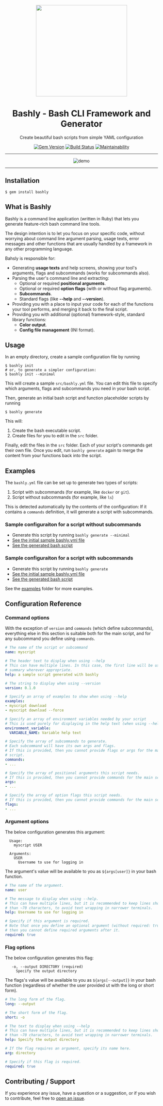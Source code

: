 <div align='center'>
<img src='bashly-logo.svg' width=300>

Bashly - Bash CLI Framework and Generator
==================================================

Create beautiful bash scripts from simple YAML configuration

[![Gem Version](https://badge.fury.io/rb/bashly.svg)](https://badge.fury.io/rb/bashly)
[![Build Status](https://travis-ci.com/DannyBen/bashly.svg?branch=master)](https://travis-ci.com/DannyBen/bashly)
[![Maintainability](https://api.codeclimate.com/v1/badges/8cf89047e50ca601e431/maintainability)](https://codeclimate.com/github/DannyBen/bashly/maintainability)

---

![demo](demo/cast.svg)

</div>

---

Installation
--------------------------------------------------

    $ gem install bashly


What is Bashly
--------------------------------------------------

Bashly is a command line application (written in Ruby) that lets you generate
feature-rich bash command line tools.

The design intention is to let you focus on your specific code, without 
worrying about command line argument parsing, usage texts, error messages
and other functions that are usually handled by a framework in any other
programming language.

Bahsly is responsible for:

- Generating **usage texts** and help screens, showing your tool's arguments, 
  flags and subcommands (works for subcommands also).
- Parsing the user's command line and extracting:
  - Optional or required **positional arguments**.
  - Optional or required **option flags** (with or without flag arguments).
  - **Subcommands**.
  - Standard flags (like **--help** and **--version**).
- Providing you with a place to input your code for each of the functions 
  your tool performs, and merging it back to the final script.
- Providing you with additional (optional) framework-style, standard
  library functions:
  - **Color output**.
  - **Config file management** (INI format).

Usage
--------------------------------------------------

In an empty directory, create a sample configuration file by running

    $ bashly init
    # or, to generate a simpler configuration:
    $ bashly init --minimal

This will create a sample `src/bashly.yml` file.
You can edit this file to specify which arguments, flags and subcommands you
need in your bash script.

Then, generate an initial bash script and function placeholder scripts by
running

    $ bashly generate

This will:

1. Create the bash executable script.
2. Create files for you to edit in the `src` folder.

Finally, edit the files in the `src` folder. Each of your script's commands
get their own file. Once you edit, run `bashly generate` again to merge the
content from your functions back into the script.


Examples
--------------------------------------------------

The `bashly.yml` file can be set up to generate two types of scripts:

1. Script with subcommands (for example, like `docker` or `git`).
2. Script without subcommands (for example, like `ls`)

This is detected automatically by the contents of the configuration: If it
contains a `commands` definition, it will generate a script with subcommands.


### Sample configuraiton for a script without subcommands

- Generate this script by running `bashly generate --minimal`
- [See the initial sample bashly.yml file](examples/minimal/src/bashly.yml)
- [See the generated bash script](examples/minimal/download)

### Sample configuraiton for a script with subcommands

- Generate this script by running `bashly generate`
- [See the initial sample bashly.yml file](examples/subcommands/src/bashly.yml)
- [See the generated bash script](examples/subcommands/cli)


See the [examples](examples) folder for more examples.



Configuration Reference
--------------------------------------------------

### Command options

With the exception of `version` and `commands` (which define subcommands),
everything else in this section is suitable both for the main script, and for
any subcommand you define using `commands`.

```yaml
# The name of the script or subcommand
name: myscript

# The header text to display when using --help
# This can have multiple lines. In this case, the first line will be used as
# summary wherever appropriate.
help: a sample script generated with bashly

# The string to display when using --version
version: 0.1.0

# Specify an array of examples to show when using --help
examples:
- myscript download
- myscript download --force

# Specify an array of environment variables needed by your script
# This is used purely for displaying in the help text (when using --help)
environment_variable:
  VARIABLE_NAME: Variable help text

# Specify the array of subcommands to generate.
# Each subcommand will have its own args and flags.
# If this is provided, then you cannot provide flags or args for the main
# script.
commands: 
- ...

# Specify the array of positional arguments this script needs.
# If this is provided, then you cannot provide commands for the main script.
args:
- ...

# Specify the array of option flags this script needs.
# If this is provided, then you cannot provide commands for the main script.
flags:
- ...
```


### Argument options

The below configuration generates this argument:

```
  Usage: 
    myscript USER

  Arguments:
    USER
      Username to use for logging in
```

The argument's value will be available to you as `${args[user]}` in your 
bash function.

```yaml
# The name of the argument.
name: user

# The message to display when using --help.
# This can have multiple lines, but it is recommended to keep lines shorter
# than ~70 characters, to avoid text wrapping in narrower terminals.
help: Username to use for logging in

# Specify if this argument is required.
# Note that once you define an optional argument (without required: true)
# then you cannot define required arguments after it.
required: true
```

### Flag options

The below configuration generates this flag:

```
   -o, --output DIRECTORY (required)
     Specify the output directory
```

The flags's value will be available to you as `${args[--output]}` in your 
bash function (regardless of whether the user provided ut with the long or 
short form).

```yaml
# The long form of the flag.
long: --output

# The short form of the flag.
short: -o

# The text to display when using --help
# This can have multiple lines, but it is recommended to keep lines shorter
# than ~70 characters, to avoid text wrapping in narrower terminals.
help: Specify the output directory

# If the flag requires an argument, specify its name here.
arg: directory

# Specify if this flag is required.
required: true
```

Contributing / Support
--------------------------------------------------

If you experience any issue, have a question or a suggestion, or if you wish
to contribute, feel free to [open an issue][issues].

[issues]: https://github.com/DannyBen/bashly/issues


